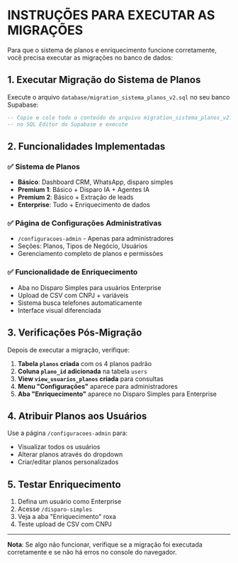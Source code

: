 # INSTRUÇÕES PARA EXECUTAR AS MIGRAÇÕES

Para que o sistema de planos e enriquecimento funcione corretamente, você precisa executar as migrações no banco de dados:

## 1. Executar Migração do Sistema de Planos

Execute o arquivo `database/migration_sistema_planos_v2.sql` no seu banco Supabase:

```sql
-- Copie e cole todo o conteúdo do arquivo migration_sistema_planos_v2.sql
-- no SQL Editor do Supabase e execute
```

## 2. Funcionalidades Implementadas

### ✅ Sistema de Planos
- **Básico**: Dashboard CRM, WhatsApp, disparo simples
- **Premium 1**: Básico + Disparo IA + Agentes IA
- **Premium 2**: Básico + Extração de leads
- **Enterprise**: Tudo + Enriquecimento de dados

### ✅ Página de Configurações Administrativas
- `/configuracoes-admin` - Apenas para administradores
- Seções: Planos, Tipos de Negócio, Usuários
- Gerenciamento completo de planos e permissões

### ✅ Funcionalidade de Enriquecimento
- Aba no Disparo Simples para usuários Enterprise
- Upload de CSV com CNPJ + variáveis
- Sistema busca telefones automaticamente
- Interface visual diferenciada

## 3. Verificações Pós-Migração

Depois de executar a migração, verifique:

1. **Tabela `planos` criada** com os 4 planos padrão
2. **Coluna `plano_id` adicionada** na tabela `users`
3. **View `view_usuarios_planos` criada** para consultas
4. **Menu "Configurações"** aparece para administradores
5. **Aba "Enriquecimento"** aparece no Disparo Simples para Enterprise

## 4. Atribuir Planos aos Usuários

Use a página `/configuracoes-admin` para:
- Visualizar todos os usuários
- Alterar planos através do dropdown
- Criar/editar planos personalizados

## 5. Testar Enriquecimento

1. Defina um usuário como Enterprise
2. Acesse `/disparo-simples`
3. Veja a aba "Enriquecimento" roxa
4. Teste upload de CSV com CNPJ

---

**Nota**: Se algo não funcionar, verifique se a migração foi executada corretamente e se não há erros no console do navegador.